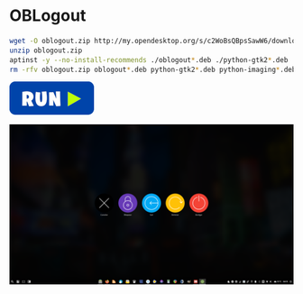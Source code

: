 # OBLogout
```bash
wget -O oblogout.zip http://my.opendesktop.org/s/c2WoBsQBpsSawW6/download
unzip oblogout.zip
aptinst -y --no-install-recommends ./oblogout*.deb ./python-gtk2*.deb ./python-imaging*.deb
rm -rfv oblogout.zip oblogout*.deb python-gtk2*.deb python-imaging*.deb
```
[![bashrun](../images/bashrun.png)](br:oblogout)

![lutris](../images/oblogout.png)
